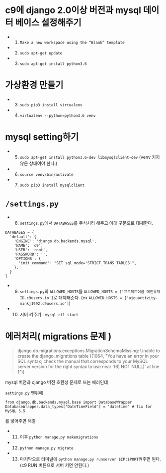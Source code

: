 # c9에 django 2.0이상 버전과 mysql 데이터 베이스 설정해주기
- 1. `Make a new workspace using the “Blank” template`
- 2. `sudo apt-get update`
- 3. `sudo apt-get install python3.6`

# 가상환경 만들기
- 3. `sudo pip3 install virtualenv`
- 4. `virtualenv --python=python3.6 venv`

# mysql setting하기
- 5. `sudo apt-get install python3.6-dev libmysqlclient-dev` (venv 키지 않은 상태여야 한다.)
- 6. `source venv/bin/activate`
- 7. `sudo pip3 install mysqlclient`

# `/settings.py`
- 8. `settings.py`에서 `DATABASES`를 주석처리 해주고 아래 구문으로 대체한다.
```
DATABASES = {
  'default': {
    'ENGINE': 'django.db.backends.mysql',
    'NAME': 'c9',
    'USER': 'root',
    'PASSWORD': '',
    'OPTIONS': {
      'init_command': "SET sql_mode='STRICT_TRANS_TABLES'",
    },
  }
}
```

- 9. `settings.py`의 `ALLOWED_HOSTS`를 `ALLOWED_HOSTS = ['프로젝트이름-메인유저ID.c9users.io']`로 대체해준다.
(ex `ALLOWED_HOSTS = ['ajouactivity-minkj1992.c9users.io']`)

- 10. 서버 켜주기 : `mysql-ctl start`



# 에러처리( migrations 문제 )
> django.db.migrations.exceptions.MigrationSchemaMissing: Unable to create the django_migrations table ((1064, "You have an error in your SQL syntax; check the manual that corresponds to your MySQL server version for the right syntax to use near '(6) NOT NULL)' at line 1"))

mysql 버전과 django 버전 호환성 문제로 뜨는 에러인데 

`settings.py` 맨위에 
```
from django.db.backends.mysql.base import DatabaseWrapper
DatabaseWrapper.data_types['DateTimeField'] = 'datetime' # fix for MySQL 5.5
```
를 넣어주면 해결

- 11. 이후 `python manage.py makemigrations`
- 12. `python manage.py migrate`

- 13. 마지막으로 터미널에 `python manage.py runserver $IP:$PORT`켜주면 된다.(c9 RUN 버튼으로 서버 키면 안된다.)
